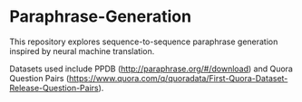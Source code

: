 # Paraphrase-Generation

This repository explores sequence-to-sequence paraphrase generation inspired by neural machine translation. 

Datasets used include PPDB (http://paraphrase.org/#/download) and Quora Question Pairs (https://www.quora.com/q/quoradata/First-Quora-Dataset-Release-Question-Pairs). 
